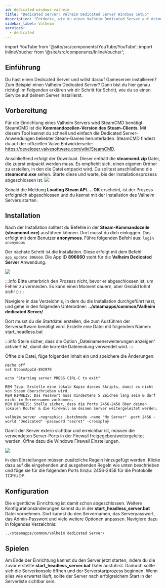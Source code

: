 ```yaml
---
id: dedicated-windows-valheim
title: "Dedicated Server: Valheim Dedicated Server Windows Setup"
description: "Entdecke, wie du einen Valheim Dedicated Server auf deinem eigenen Server für nahtloses Multiplayer-Gaming einrichtest → Jetzt mehr erfahren"
sidebar_label: Valheim
services:
  - dedicated
---
```


import YouTube from '@site/src/components/YouTube/YouTube';
import InlineVoucher from '@site/src/components/InlineVoucher';

## Einführung
Du hast einen Dedicated Server und willst darauf Gameserver installieren? Zum Beispiel einen Valheim Dedicated Server? Dann bist du hier genau richtig! Im Folgenden erklären wir dir Schritt für Schritt, wie du so einen Service auf deinem Server installierst.

<YouTube videoId="Trs9Ysxa1gc" imageSrc="https://screensaver01.zap-hosting.com/index.php/s/D2doaAqjzdMSo9r/preview" title="Valheim Dedicated Server Setup auf Windows VPS" description="Du verstehst besser, wenn du Dinge in Aktion siehst? Kein Problem! Tauche ein in unser Video, das alles für dich erklärt. Egal ob du es eilig hast oder einfach lieber auf die spannendste Art lernst!"/>

<InlineVoucher />

## Vorbereitung
Für die Einrichtung eines Valheim Servers wird SteamCMD benötigt. SteamCMD ist die **Kommandozeilen-Version des Steam-Clients**. Mit diesem Tool kannst du schnell und einfach die Dedicated Server-Anwendungen beliebter Steam-Games herunterladen. SteamCMD findest du auf der offiziellen Valve Entwicklerseite: https://developer.valvesoftware.com/wiki/SteamCMD. 

Anschließend erfolgt der Download. Dieser enthält die **steamcmd.zip** Datei, die zuerst entpackt werden muss. Es empfiehlt sich, einen eigenen Ordner zu erstellen, in den die Datei entpackt wird. Du solltest anschließend die **steamcmd.exe** sehen. Starte diese und warte, bis der Installationsprozess abgeschlossen ist.
![](https://screensaver01.zap-hosting.com/index.php/s/Y5zygHw2DFJa4dZ/preview)

Sobald die Meldung **Loading Steam API.... OK** erscheint, ist der Prozess erfolgreich abgeschlossen und du kannst mit der Installation des Valheim Servers starten.



## Installation

Nach der Installation solltest du Befehle in der **Steam-Kommandozeile (steamcmd.exe)** ausführen können. Dort musst du dich einloggen. Das erfolgt mit dem Benutzer **anonymous**. Führe folgenden Befehl aus: `login anonymous`

Der nächste Schritt ist die Installation. Diese erfolgt mit dem Befehl `app_update 896660`. Die App ID **896660** steht für die **Valheim Dedicated Server** Anwendung.

![](https://screensaver01.zap-hosting.com/index.php/s/PxZFZat7cP2C26k/preview)

:::info
Bitte unterbrich den Prozess nicht, bevor er abgeschlossen ist, um Fehler zu vermeiden. Es kann einen Moment dauern, aber Geduld lohnt sich! :)
:::


Navigiere in das Verzeichnis, in dem du die Installation durchgeführt hast, und gehe in den folgenden Unterordner:  **../steamapps/common/Valheim dedicated Server/**

Dort musst du die Startdatei erstellen, die zum Ausführen der Serversoftware benötigt wird. Erstelle eine Datei mit folgendem Namen: start_headless.bat

:::info
Stelle sicher, dass die Option „Dateinamenerweiterungen anzeigen“ aktiviert ist, damit die korrekte Dateiendung verwendet wird.
:::

Öffne die Datei, füge folgenden Inhalt ein und speichere die Änderungen:

```
@echo off
set SteamAppId-892970

echo "Starting server PRESS CIRL-C to exit"

REM Tipp: Erstelle eine lokale Kopie dieses Skripts, damit es nicht von Steam überschrieben wird.
REM HINWEIS: Das Passwort muss mindestens 5 Zeichen lang sein & darf nicht im Servernamen vorkommen.
REM HINWEIS: Stelle sicher, dass die Ports 2456-2458 über deinen lokalen Router & die Firewall an deinen Server weitergeleitet werden.

valheim server -nographics -batchmode -name "My Server" -port 2456 -world "Dedicated" -password "secret" -crossplay
```

Damit der Server extern sichtbar und erreichbar ist, müssen die verwendeten Server-Ports in der Firewall freigegeben/weitergeleitet werden. Öffne dazu die Windows Firewall Einstellungen.

![](https://screensaver01.zap-hosting.com/index.php/s/MTHjL85zKsLtN9g/preview)

In den Einstellungen müssen zusätzliche Regeln hinzugefügt werden. Klicke dazu auf die eingehenden und ausgehenden Regeln wie unten beschrieben und füge sie für die folgenden Ports hinzu: 2456-2458 für die Protokolle TCP/UDP.




## Konfiguration

Die eigentliche Einrichtung ist damit schon abgeschlossen. Weitere Konfigurationsänderungen kannst du in der **start_headless_server.bat** Datei vornehmen. Dort kannst du den Servernamen, das Serverpasswort, das Admin-Passwort und viele weitere Optionen anpassen. Navigiere dazu in folgendes Verzeichnis:

```
../steamapps/common/Valheim dedicated Server/
```



## Spielen

Am Ende der Einrichtung kannst du den Server jetzt starten, indem du die zuvor erstellte **start_headless_server.bat** Datei ausführst. Dadurch sollte sich die Serverkonsole öffnen und der Serverstartprozess beginnen. Wenn alles wie erwartet läuft, sollte der Server nach erfolgreichem Start in der Serverliste sichtbar sein.

<InlineVoucher />